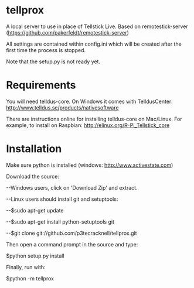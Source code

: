 tellprox
========

A local server to use in place of Tellstick Live. Based on remotestick-server (https://github.com/pakerfeldt/remotestick-server)

All settings are contained within config.ini which will be created after the first time the process is stopped.

Note that the setup.py is not ready yet.

Requirements
============
You will need telldus-core. On Windows it comes with TelldusCenter:
http://www.telldus.se/products/nativesoftware

There are instructions online for installing telldus-core on Mac/Linux. For example, to install on Raspbian:
http://elinux.org/R-Pi_Tellstick_core

Installation
============

Make sure python is installed (windows: http://www.activestate.com)

Download the source:

--Windows users, click on 'Download Zip' and extract.

--Linux users should install git and setuptools:

--$sudo apt-get update

--$sudo apt-get install python-setuptools git

--$git clone git://github.com/p3tecracknell/tellprox.git

Then open a command prompt in the source and type:

$python setup.py install

Finally, run with:

$python -m tellprox
